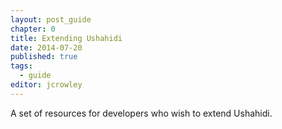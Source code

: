 ```yaml
---
layout: post_guide
chapter: 0
title: Extending Ushahidi
date: 2014-07-20
published: true
tags:
  - guide
editor: jcrowley
---
```


A set of resources for developers who wish to extend Ushahidi.


